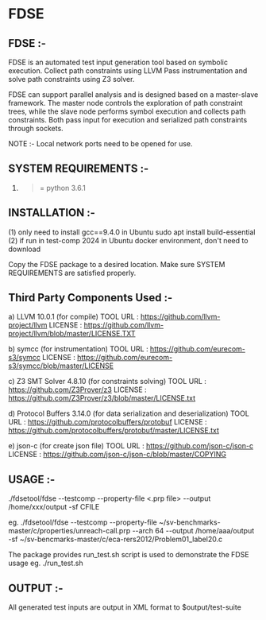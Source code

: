 # FDSE

FDSE :-
---------

FDSE is an automated test input generation tool based on symbolic execution.
Collect path constraints using LLVM Pass instrumentation and solve path constraints using Z3 solver.

FDSE can support parallel analysis and is designed based on a master-slave framework.
The master node controls the exploration of path constraint trees, while the slave node 
performs symbol execution and collects path constraints. Both pass input for execution and 
serialized path constraints through sockets.

NOTE :-
Local network ports need to be opened for use.


SYSTEM REQUIREMENTS :-
---------------------
1) >= python 3.6.1


INSTALLATION :-
---------------
(1) only need to install gcc==9.4.0 in Ubuntu
  sudo apt install build-essential
(2) if run in test-comp 2024 in Ubuntu docker environment, don't need to download


Copy the FDSE package to a desired location. Make sure SYSTEM REQUIREMENTS
are satisfied properly.
 
 
Third Party Components Used :-
----------------------------

a) LLVM 10.0.1 (for compile)
   TOOL URL : https://github.com/llvm-project/llvm
   LICENSE  : https://github.com/llvm-project/llvm/blob/master/LICENSE.TXT
	
b) symcc (for instrumentation)
   TOOL URL : https://github.com/eurecom-s3/symcc
   LICENSE  : https://github.com/eurecom-s3/symcc/blob/master/LICENSE

c) Z3 SMT Solver 4.8.10 (for constraints solving)
   TOOL URL : https://github.com/Z3Prover/z3
   LICENSE  : https://github.com/Z3Prover/z3/blob/master/LICENSE.txt

d) Protocol Buffers 3.14.0 (for data serialization and deserialization)
   TOOL URL : https://github.com/protocolbuffers/protobuf
   LICENSE  : https://github.com/protocolbuffers/protobuf/master/LICENSE.txt
   
e) json-c   (for create json file)
   TOOL URL : https://github.com/json-c/json-c
   LICENSE  : https://github.com/json-c/json-c/blob/master/COPYING



USAGE :-
--------
./fdsetool/fdse --testcomp --property-file <.prp file> --output /home/xxx/output -sf CFILE

eg. ./fdsetool/fdse --testcomp --property-file ~/sv-benchmarks-master/c/properties/unreach-call.prp
--arch 64  --output /home/aaa/output -sf ~/sv-bencmarks-master/c/eca-rers2012/Problem01_label20.c


The package provides run_test.sh script is used to demonstrate the FDSE usage
eg. ./run_test.sh


OUTPUT :-
---------
All generated test inputs are output in XML format to $output/test-suite
